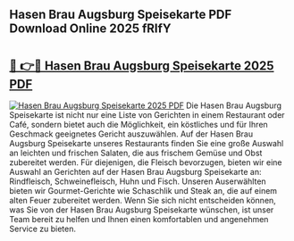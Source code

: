 ## Hasen Brau Augsburg Speisekarte PDF Download Online 2025 fRIfY

# <h2><a href="http://gce05le.nevu.top/?p=Hasen+Brau+Augsburg+Speisekarte">🔗 👉🔴 Hasen Brau Augsburg Speisekarte 2025 PDF</a></h2>

[![Hasen Brau Augsburg Speisekarte 2025 PDF](https://i.imgur.com/dBaPXMq.png)](http://gce05le.nevu.top/?p=Hasen+Brau+Augsburg+Speisekarte)
Die Hasen Brau Augsburg Speisekarte ist nicht nur eine Liste von Gerichten in einem Restaurant oder Café, sondern bietet auch die Möglichkeit, ein köstliches und für Ihren Geschmack geeignetes Gericht auszuwählen. Auf der Hasen Brau Augsburg Speisekarte unseres Restaurants finden Sie eine große Auswahl an leichten und frischen Salaten, die aus frischem Gemüse und Obst zubereitet werden. Für diejenigen, die Fleisch bevorzugen, bieten wir eine Auswahl an Gerichten auf der Hasen Brau Augsburg Speisekarte an: Rindfleisch, Schweinefleisch, Huhn und Fisch. Unseren Auserwählten bieten wir Gourmet-Gerichte wie Schaschlik und Steak an, die auf einem alten Feuer zubereitet werden. Wenn Sie sich nicht entscheiden können, was Sie von der Hasen Brau Augsburg Speisekarte wünschen, ist unser Team bereit zu helfen und Ihnen einen komfortablen und angenehmen Service zu bieten.
